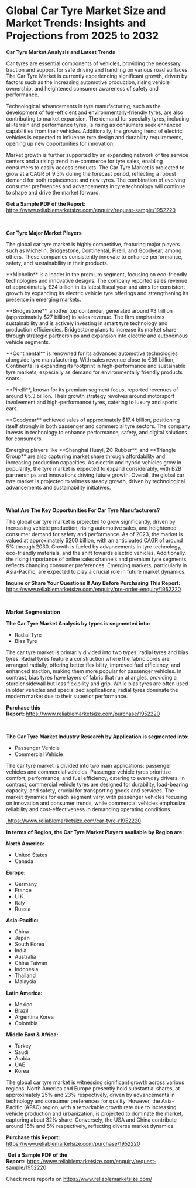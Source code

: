 <p><h1>Global Car Tyre Market Size and Market Trends: Insights and Projections from 2025 to 2032</h1></p><p><strong>Car Tyre Market Analysis and Latest Trends</strong></p>
<p><p>Car tyres are essential components of vehicles, providing the necessary traction and support for safe driving and handling on various road surfaces. The Car Tyre Market is currently experiencing significant growth, driven by factors such as the increasing automotive production, rising vehicle ownership, and heightened consumer awareness of safety and performance.</p><p>Technological advancements in tyre manufacturing, such as the development of fuel-efficient and environmentally-friendly tyres, are also contributing to market expansion. The demand for specialty tyres, including all-terrain and performance tyres, is rising as consumers seek enhanced capabilities from their vehicles. Additionally, the growing trend of electric vehicles is expected to influence tyre design and durability requirements, opening up new opportunities for innovation.</p><p>Market growth is further supported by an expanding network of tire service centers and a rising trend in e-commerce for tyre sales, enabling consumers to easily access products. The Car Tyre Market is projected to grow at a CAGR of 9.5% during the forecast period, reflecting a robust demand for both replacement and new tyres. The combination of evolving consumer preferences and advancements in tyre technology will continue to shape and drive the market forward.</p></p>
<p><strong>Get a Sample PDF of the Report:&nbsp;</strong> <a href="https://www.reliablemarketsize.com/enquiry/request-sample/1952220?utm_campaign=2445&utm_medium=2&utm_source=Github&utm_content=ia&utm_term=30032025&utm_id=car-tyre">https://www.reliablemarketsize.com/enquiry/request-sample/1952220</a></p>
<p>&nbsp;</p>
<p><strong>Car Tyre Major Market Players</strong></p>
<p><p>The global car tyre market is highly competitive, featuring major players such as Michelin, Bridgestone, Continental, Pirelli, and Goodyear, among others. These companies consistently innovate to enhance performance, safety, and sustainability in their products.</p><p>**Michelin** is a leader in the premium segment, focusing on eco-friendly technologies and innovative designs. The company reported sales revenue of approximately €24 billion in its latest fiscal year and aims for consistent growth by expanding its electric vehicle tyre offerings and strengthening its presence in emerging markets.</p><p>**Bridgestone**, another top contender, generated around ¥3 trillion (approximately $27 billion) in sales revenue. The firm emphasizes sustainability and is actively investing in smart tyre technology and production efficiencies. Bridgestone plans to increase its market share through strategic partnerships and expansion into electric and autonomous vehicle segments.</p><p>**Continental** is renowned for its advanced automotive technologies alongside tyre manufacturing. With sales revenue close to €39 billion, Continental is expanding its footprint in high-performance and sustainable tyre markets, especially as demand for environmentally friendly products soars.</p><p>**Pirelli**, known for its premium segment focus, reported revenues of around €5.3 billion. Their growth strategy revolves around motorsport involvement and high-performance tyres, catering to luxury and sports cars.</p><p>**Goodyear** achieved sales of approximately $17.4 billion, positioning itself strongly in both passenger and commercial tyre sectors. The company invests in technology to enhance performance, safety, and digital solutions for consumers.</p><p>Emerging players like **Shanghai Huayi, ZC Rubber**, and **Triangle Group** are also capturing market share through affordability and increasing production capacities. As electric and hybrid vehicles grow in popularity, the tyre market is expected to expand considerably, with B2B partnerships and innovations driving future growth. Overall, the global car tyre market is projected to witness steady growth, driven by technological advancements and sustainability initiatives.</p></p>
<p>&nbsp;</p>
<p><strong>What Are The Key Opportunities For Car Tyre Manufacturers?</strong></p>
<p><p>The global car tyre market is projected to grow significantly, driven by increasing vehicle production, rising automotive sales, and heightened consumer demand for safety and performance. As of 2023, the market is valued at approximately $200 billion, with an anticipated CAGR of around 5% through 2030. Growth is fueled by advancements in tyre technology, eco-friendly materials, and the shift towards electric vehicles. Additionally, the rising importance of online sales channels and premium tyre segments reflects changing consumer preferences. Emerging markets, particularly in Asia-Pacific, are expected to play a crucial role in future market dynamics.</p></p>
<p><strong>Inquire or Share Your Questions If Any Before Purchasing This Report:</strong> <a href="https://www.reliablemarketsize.com/enquiry/pre-order-enquiry/1952220?utm_campaign=2445&utm_medium=2&utm_source=Github&utm_content=ia&utm_term=30032025&utm_id=car-tyre">https://www.reliablemarketsize.com/enquiry/pre-order-enquiry/1952220</a></p>
<p>&nbsp;</p>
<p><strong>Market Segmentation</strong></p>
<p><strong>The Car Tyre Market Analysis by types is segmented into:</strong></p>
<p><ul><li>Radial Tyre</li><li>Bias Tyre</li></ul></p>
<p><p>The car tyre market is primarily divided into two types: radial tyres and bias tyres. Radial tyres feature a construction where the fabric cords are arranged radially, offering better flexibility, improved fuel efficiency, and enhanced traction, making them more popular for passenger vehicles. In contrast, bias tyres have layers of fabric that run at angles, providing a sturdier sidewall but less flexibility and grip. While bias tyres are often used in older vehicles and specialized applications, radial tyres dominate the modern market due to their superior performance.</p></p>
<p><strong>Purchase this Report:&nbsp;</strong><a href="https://www.reliablemarketsize.com/purchase/1952220?utm_campaign=2445&utm_medium=2&utm_source=Github&utm_content=ia&utm_term=30032025&utm_id=car-tyre">https://www.reliablemarketsize.com/purchase/1952220</a></p>
<p>&nbsp;</p>
<p><strong>The Car Tyre Market Industry Research by Application is segmented into:</strong></p>
<p><ul><li>Passenger Vehicle</li><li>Commercial Vehicle</li></ul></p>
<p><p>The car tyre market is divided into two main applications: passenger vehicles and commercial vehicles. Passenger vehicle tyres prioritize comfort, performance, and fuel efficiency, catering to everyday drivers. In contrast, commercial vehicle tyres are designed for durability, load-bearing capacity, and safety, crucial for transporting goods and services. The market dynamics for each segment vary, with passenger vehicles focusing on innovation and consumer trends, while commercial vehicles emphasize reliability and cost-effectiveness in demanding operating conditions.</p></p>
<p><a href="https://www.reliablemarketsize.com/car-tyre-r1952220?utm_campaign=2445&utm_medium=2&utm_source=Github&utm_content=ia&utm_term=30032025&utm_id=car-tyre">&nbsp;https://www.reliablemarketsize.com/car-tyre-r1952220</a></p>
<p><strong>In terms of Region, the Car Tyre Market Players available by Region are:</strong></p>
<p>
    <p> <strong> North America: </strong>
        <ul>
            <li>United States</li>
            <li>Canada</li>
        </ul>
        </p> 
    <p> <strong> Europe: </strong>
        <ul>
            <li>Germany</li>
            <li>France</li>
            <li>U.K.</li>
            <li>Italy</li>
            <li>Russia</li>
        </ul>
        </p> 
    <p> <strong> Asia-Pacific: </strong>
        <ul>
            <li>China</li>
            <li>Japan</li>
            <li>South Korea</li>
            <li>India</li>
            <li>Australia</li>
            <li>China Taiwan</li>
            <li>Indonesia</li>
            <li>Thailand</li>
            <li>Malaysia</li>
        </ul>
        </p> 
    <p> <strong> Latin America: </strong>
        <ul>
            <li>Mexico</li>
            <li>Brazil</li>
            <li>Argentina Korea</li>
            <li>Colombia</li>
        </ul>
        </p> 
    <p> <strong> Middle East & Africa: </strong>
        <ul>
            <li>Turkey</li>
            <li>Saudi</li>
            <li>Arabia</li>
            <li>UAE</li>
            <li>Korea</li>
        </ul>
    </p>
    </p>
<p><p>The global car tyre market is witnessing significant growth across various regions. North America and Europe presently hold substantial shares, at approximately 25% and 23% respectively, driven by advancements in technology and consumer preferences for quality. However, the Asia-Pacific (APAC) region, with a remarkable growth rate due to increasing vehicle production and urbanization, is projected to dominate the market, capturing about 32% share. Conversely, the USA and China contribute around 15% and 5% respectively, reflecting diverse market dynamics.</p></p>
<p><strong>Purchase this Report: </strong><a href="https://www.reliablemarketsize.com/purchase/1952220?utm_campaign=2445&utm_medium=2&utm_source=Github&utm_content=ia&utm_term=30032025&utm_id=car-tyre">https://www.reliablemarketsize.com/purchase/1952220</a></p>
<p>&nbsp;<strong>Get a Sample PDF of the Report:&nbsp;&nbsp;</strong><a href="https://www.reliablemarketsize.com/enquiry/request-sample/1952220?utm_campaign=2445&utm_medium=2&utm_source=Github&utm_content=ia&utm_term=30032025&utm_id=car-tyre">https://www.reliablemarketsize.com/enquiry/request-sample/1952220</a></p>
<p><strong></strong></p>
<p>Check more reports on <a href="https://www.reliablemarketsize.com/?utm_campaign=2445&utm_medium=2&utm_source=Github&utm_content=ia&utm_term=30032025&utm_id=car-tyre">https://www.reliablemarketsize.com/</a></p>